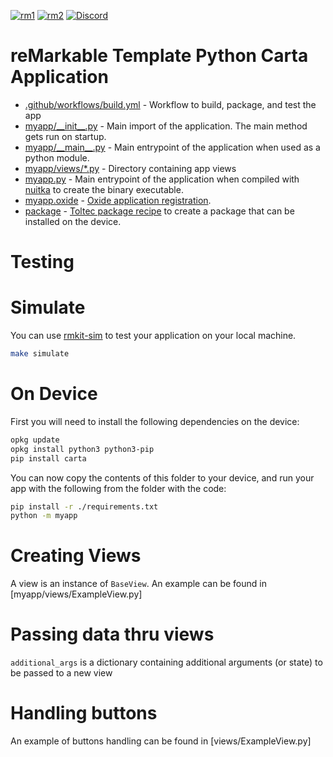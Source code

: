 [![rm1](https://img.shields.io/badge/rM1-supported-green)](https://remarkable.com/store/remarkable) [![rm2](https://img.shields.io/badge/rM2-supported-green)](https://remarkable.com/store/remarkable-2) [![Discord](https://img.shields.io/discord/385916768696139794.svg?label=reMarkable&logo=discord&logoColor=ffffff&color=7389D8&labelColor=6A7EC2)](https://discord.gg/ATqQGfu)

reMarkable Template Python Carta Application
============================================

- [.github/workflows/build.yml](.github/workflows/build.yml) - Workflow to build, package, and test the app
- [myapp/\_\_init\_\_.py](myapp/__init__.py) - Main import of the application. The main method gets run on startup.
- [myapp/\_\_main\_\_.py](myapp/__main__.py) - Main entrypoint of the application when used as a python module.
- [myapp/views/\*.py](myapp/views/) - Directory containing app views
- [myapp.py](myapp.py) - Main entrypoint of the application when compiled with [nuitka](https://nuitka.net/) to create the binary executable.
- [myapp.oxide](myapp.oxide) - [Oxide application registration](https://oxide.eeems.codes/documentation/03_application_registration_format.html).
- [package](package) - [Toltec package recipe](https://github.com/toltec-dev/toltec/blob/stable/docs/package.md) to create a package that can be installed on the device.

Testing
=======

Simulate
========

You can use [rmkit-sim](https://pypi.org/project/rmkit-sim/) to test your application on your local machine.
```bash
make simulate
```

On Device
=========

First you will need to install the following dependencies on the device:
```bash
opkg update
opkg install python3 python3-pip
pip install carta
```

You can now copy the contents of this folder to your device, and run your app with the following from the folder with the code:
```bash
pip install -r ./requirements.txt
python -m myapp
```

Creating Views
==============

A view is an instance of `BaseView`. An example can be found in [myapp/views/ExampleView.py]

Passing data thru views
=======================

`additional_args` is a dictionary containing additional arguments (or state) to be passed to a new view

Handling buttons
================

An example of buttons handling can be found in [views/ExampleView.py]